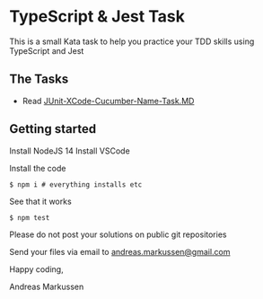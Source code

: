 # TypeScript & Jest Task 

This is a small Kata task to help you practice your TDD skills using 
TypeScript and Jest

## The Tasks

* Read [JUnit-XCode-Cucumber-Name-Task.MD](JUnit-XCode-Cucumber-Name-Task.MD)
## Getting started

Install NodeJS 14
Install VSCode 

Install the code 

    $ npm i # everything installs etc

See that it works

    $ npm test

Please do not post your solutions on public git repositories

Send your files via email to andreas.markussen@gmail.com

Happy coding, 

Andreas Markussen
